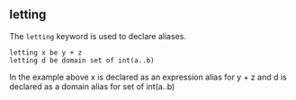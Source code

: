 ## letting

The `letting` keyword is used to declare aliases.

```
letting x be y + z
letting d be domain set of int(a..b)
```
In the example above x is declared as an expression alias for y + z and d is declared as a domain alias for set of int(a..b)
